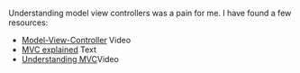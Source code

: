 Understanding model view controllers was a pain for me. I have found a few resources:

- [Model-View-Controller](https://www.youtube.com/watch?v=Iwwznm9XSME) Video
- [MVC explained](https://realpython.com/blog/python/the-model-view-controller-mvc-paradigm-summarized-with-legos/) Text
- [Understanding MVC](https://www.youtube.com/watch?v=eTdVkgF_Slo)Video
